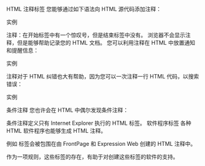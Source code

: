 HTML 注释标签
您能够通过如下语法向 HTML 源代码添加注释：

实例
<!-- 在此处写注释 -->
注释：在开始标签中有一个惊叹号，但是结束标签中没有。
浏览器不会显示注释，但是能够帮助记录您的 HTML 文档。
您可以利用注释在 HTML 中放置通知和提醒信息：

实例
<!-- 这是一段注释 -->

注释对于 HTML 纠错也大有帮助，因为您可以一次注释一行 HTML 代码，以搜索错误：

实例
<!-- 此刻不显示图片：
<img border="0" src="/i/tulip_ballade.jpg" alt="Tulip">-->

条件注释
您也许会在 HTML 中偶尔发现条件注释：
<!--[if IE 8]>
    .... some HTML here ....
<![endif]-->
条件注释定义只有 Internet Explorer 执行的 HTML 标签。
软件程序标签
各种 HTML 软件程序也能够生成 HTML 注释。

例如 <!--webbot bot--> 标签会被包围在由 FrontPage 和 Expression Web 创建的 HTML 注释中。

作为一项规则，这些标签的存在，有助于对创建这些标签的软件的支持。